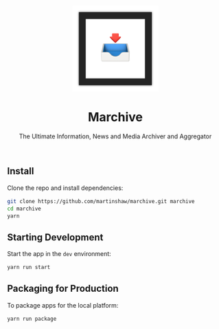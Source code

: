 
<div align="center">

<img src="assets/icon.png" width="200" height="200"/>

<br>

# Marchive 

The Ultimate Information, News and Media Archiver and Aggregator

<br>

</div>

## Install

Clone the repo and install dependencies:

```bash
git clone https://github.com/martinshaw/marchive.git marchive
cd marchive
yarn
```

## Starting Development

Start the app in the `dev` environment:

```bash
yarn run start
```

## Packaging for Production

To package apps for the local platform:

```bash
yarn run package
```
